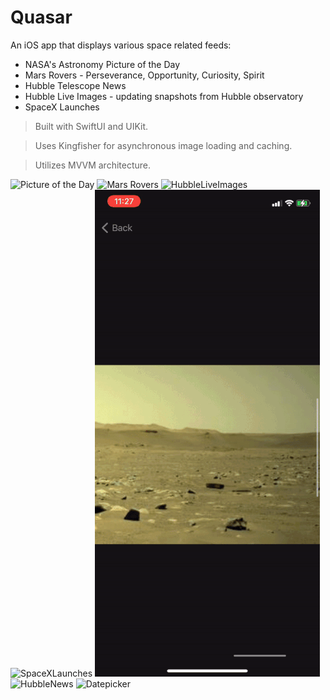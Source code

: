 
# Quasar
An iOS app that displays various space related feeds:
- NASA's Astronomy Picture of the Day
- Mars Rovers - Perseverance, Opportunity, Curiosity, Spirit
- Hubble Telescope News
- Hubble Live Images - updating snapshots from Hubble observatory
- SpaceX Launches

> Built with SwiftUI and UIKit.

> Uses Kingfisher for asynchronous image loading and caching.

> Utilizes MVVM architecture.

![Picture of the Day](GifDemo/gif1.gif)
![Mars Rovers](GifDemo/gif2.gif)
![HubbleLiveImages](GifDemo/gif5.gif)
![SpaceXLaunches](GifDemo/gif6.gif)
![Datepicker](GifDemo/gif3.gif)
![HubbleNews](GifDemo/gif4.gif)
![Datepicker](GifDemo/gif5.gif)






